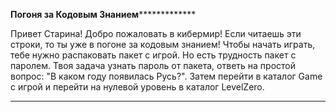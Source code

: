 ******************************************************************Погоня за Кодовым Знанием*******************************************************************************

Привет Старина! Добро пожаловать в кибермир! Если читаешь эти строки, то ты уже в погоне за кодовым знанием! Чтобы начать играть, тебе нужно распаковать пакет с игрой.
Но есть трудность пакет с паролем. Твоя задача узнать пароль от пакета, ответь на простой вопрос: "В каком году появилась Русь?". Затем перейти в каталог Game с игрой
и перейти на нулевой уровень в каталог LevelZero. 

**************************************************************************************************************************************************************************
